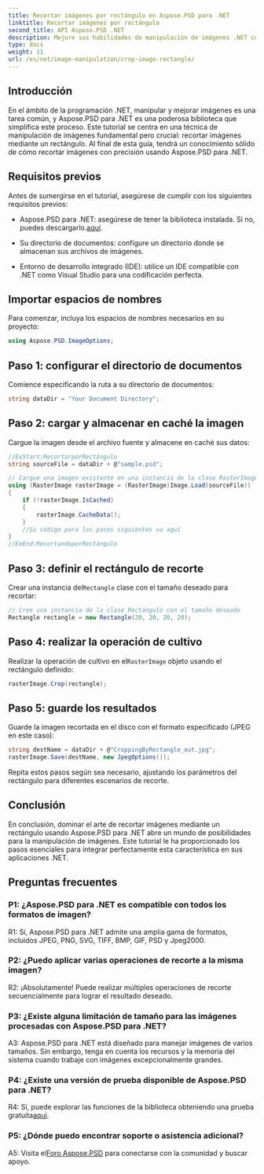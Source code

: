 ```yaml
---
title: Recortar imágenes por rectángulo en Aspose.PSD para .NET
linktitle: Recortar imágenes por rectángulo
second_title: API Aspose.PSD .NET
description: Mejore sus habilidades de manipulación de imágenes .NET con Aspose.PSD. Aprenda a recortar imágenes paso a paso utilizando rectángulos para mayor precisión.
type: docs
weight: 11
url: /es/net/image-manipulation/crop-image-rectangle/
---
```

## Introducción

En el ámbito de la programación .NET, manipular y mejorar imágenes es una tarea común, y Aspose.PSD para .NET es una poderosa biblioteca que simplifica este proceso. Este tutorial se centra en una técnica de manipulación de imágenes fundamental pero crucial: recortar imágenes mediante un rectángulo. Al final de esta guía, tendrá un conocimiento sólido de cómo recortar imágenes con precisión usando Aspose.PSD para .NET.

## Requisitos previos

Antes de sumergirse en el tutorial, asegúrese de cumplir con los siguientes requisitos previos:

-  Aspose.PSD para .NET: asegúrese de tener la biblioteca instalada. Si no, puedes descargarlo.[aquí](https://releases.aspose.com/psd/net/).

- Su directorio de documentos: configure un directorio donde se almacenan sus archivos de imágenes.

- Entorno de desarrollo integrado (IDE): utilice un IDE compatible con .NET como Visual Studio para una codificación perfecta.

## Importar espacios de nombres

Para comenzar, incluya los espacios de nombres necesarios en su proyecto:

```csharp
using Aspose.PSD.ImageOptions;
```

## Paso 1: configurar el directorio de documentos

Comience especificando la ruta a su directorio de documentos:

```csharp
string dataDir = "Your Document Directory";
```

## Paso 2: cargar y almacenar en caché la imagen

Cargue la imagen desde el archivo fuente y almacene en caché sus datos:

```csharp
//ExStart:RecortarporRectángulo
string sourceFile = dataDir + @"sample.psd";

// Cargue una imagen existente en una instancia de la clase RasterImage
using (RasterImage rasterImage = (RasterImage)Image.Load(sourceFile))
{
    if (!rasterImage.IsCached)
    {
        rasterImage.CacheData();
    }
    //Su código para los pasos siguientes va aquí
}
//ExEnd:RecortandoporRectángulo
```

## Paso 3: definir el rectángulo de recorte

 Crear una instancia del`Rectangle` clase con el tamaño deseado para recortar:

```csharp
// Cree una instancia de la clase Rectángulo con el tamaño deseado
Rectangle rectangle = new Rectangle(20, 20, 20, 20);
```

## Paso 4: realizar la operación de cultivo

 Realizar la operación de cultivo en el`RasterImage` objeto usando el rectángulo definido:

```csharp
rasterImage.Crop(rectangle);
```

## Paso 5: guarde los resultados

Guarde la imagen recortada en el disco con el formato especificado (JPEG en este caso):

```csharp
string destName = dataDir + @"CroppingByRectangle_out.jpg";
rasterImage.Save(destName, new JpegOptions());
```

Repita estos pasos según sea necesario, ajustando los parámetros del rectángulo para diferentes escenarios de recorte.

## Conclusión

En conclusión, dominar el arte de recortar imágenes mediante un rectángulo usando Aspose.PSD para .NET abre un mundo de posibilidades para la manipulación de imágenes. Este tutorial le ha proporcionado los pasos esenciales para integrar perfectamente esta característica en sus aplicaciones .NET.

## Preguntas frecuentes

### P1: ¿Aspose.PSD para .NET es compatible con todos los formatos de imagen?

R1: Sí, Aspose.PSD para .NET admite una amplia gama de formatos, incluidos JPEG, PNG, SVG, TIFF, BMP, GIF, PSD y Jpeg2000.

### P2: ¿Puedo aplicar varias operaciones de recorte a la misma imagen?

R2: ¡Absolutamente! Puede realizar múltiples operaciones de recorte secuencialmente para lograr el resultado deseado.

### P3: ¿Existe alguna limitación de tamaño para las imágenes procesadas con Aspose.PSD para .NET?

A3: Aspose.PSD para .NET está diseñado para manejar imágenes de varios tamaños. Sin embargo, tenga en cuenta los recursos y la memoria del sistema cuando trabaje con imágenes excepcionalmente grandes.

### P4: ¿Existe una versión de prueba disponible de Aspose.PSD para .NET?

 R4: Sí, puede explorar las funciones de la biblioteca obteniendo una prueba gratuita[aquí](https://releases.aspose.com/).

### P5: ¿Dónde puedo encontrar soporte o asistencia adicional?

 A5: Visita el[Foro Aspose.PSD](https://forum.aspose.com/c/psd/34) para conectarse con la comunidad y buscar apoyo.